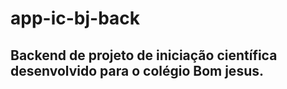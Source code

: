 # app-ic-bj-back

<h2>
Backend de projeto de iniciação científica desenvolvido para o colégio Bom jesus.
</h2>
